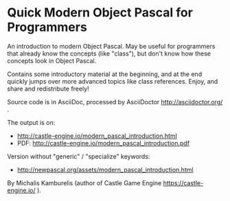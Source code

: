 # Quick Modern Object Pascal for Programmers

An introduction to modern Object Pascal. May be useful for programmers that already know the concepts (like "class"), but don't know how these concepts look in Object Pascal.

Contains some introductory material at the beginning, and at the end quickly jumps over more advanced topics like class references. Enjoy, and share and redistribute freely!

Source code is in AsciiDoc, processed by AsciiDoctor http://asciidoctor.org/ .

The output is on:
* http://castle-engine.io/modern_pascal_introduction.html
* PDF: http://castle-engine.io/modern_pascal_introduction.pdf

Version without "generic" / "specialize" keywords:
* http://newpascal.org/assets/modern_pascal_introduction.html

By Michalis Kamburelis (author of Castle Game Engine https://castle-engine.io/ ).
